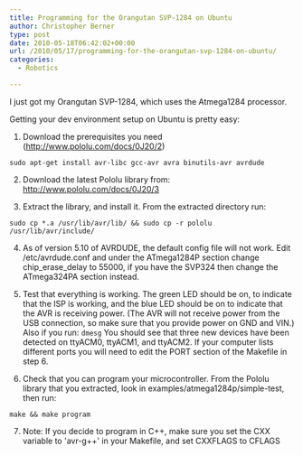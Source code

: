 ```yaml
---
title: Programming for the Orangutan SVP-1284 on Ubuntu
author: Christopher Berner
type: post
date: 2010-05-18T06:42:02+00:00
url: /2010/05/17/programming-for-the-orangutan-svp-1284-on-ubuntu/
categories:
  - Robotics

---
```

I just got my Orangutan SVP-1284, which uses the Atmega1284 processor.

Getting your dev environment setup on Ubuntu is pretty easy:

1) Download the prerequisites you need (http://www.pololu.com/docs/0J20/2)
  
`sudo apt-get install avr-libc gcc-avr avra binutils-avr avrdude`

2) Download the latest Pololu library from: http://www.pololu.com/docs/0J20/3

3) Extract the library, and install it. From the extracted directory run:
  
`sudo cp *.a /usr/lib/avr/lib/ && sudo cp -r pololu /usr/lib/avr/include/`

4) As of version 5.10 of AVRDUDE, the default config file will not work. Edit /etc/avrdude.conf and under the ATmega1284P section change chip\_erase\_delay to 55000, if you have the SVP324 then change the ATmega324PA section instead.

5) Test that everything is working. The green LED should be on, to indicate that the ISP is working, and the blue LED should be on to indicate that the AVR is receiving power. (The AVR will not receive power from the USB connection, so make sure that you provide power on GND and VIN.) Also if you run: `dmesg` 
You should see that three new devices have been detected on ttyACM0, ttyACM1, and ttyACM2. If your computer lists different ports you will need to edit the PORT section of the Makefile in step 6.

6) Check that you can program your microcontroller. From the Pololu library that you extracted, look in examples/atmega1284p/simple-test, then run:
  
`make && make program`

7) Note: If you decide to program in C++, make sure you set the CXX variable to 'avr-g++' in your Makefile, and set CXXFLAGS to CFLAGS
